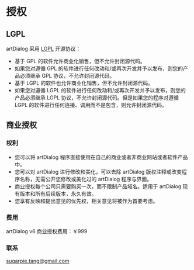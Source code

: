 #	授权

##	LGPL

artDialog 采用 [LGPL](http://www.gnu.org/licenses/lgpl-2.1.html) 开源协议：

*	基于 GPL 的软件允许商业化销售，但不允许封闭源代码。
*	如果您对遵循 GPL 的软件进行任何改动和/或再次开发并予以发布，则您的产品必须继承 GPL 协议，不允许封闭源代码。
*	基于 LGPL 的软件也允许商业化销售，但不允许封闭源代码。
*	如果您对遵循 LGPL 的软件进行任何改动和/或再次开发并予以发布，则您的产品必须继承 LGPL 协议，不允许封闭源代码。但是如果您的程序对遵循 LGPL 的软件进行任何连接、调用而不是包含，则允许封闭源代码。

##	商业授权

### 权利

*	您可以将 artDialog 程序直接使用在自己的商业或者非商业网站或者软件产品中。
*	您可以对 artDialog 进行修改和美化，可以去除 artDialog 版权注释或改变程序名称，无需公开您修改或美化过的 artDialog 程序与界面。
*	商业授权每个公司只需要购买一次，而不限制产品域名。适用于 artDialog 现有版本和所有后续版本，永久有效。
*	您享有反映和提出意见的优先权，相关意见将被作为首要考虑。

###	费用

artDialog v6 商业授权费用：￥999

###	联系

<sugarpie.tang@gmail.com>

